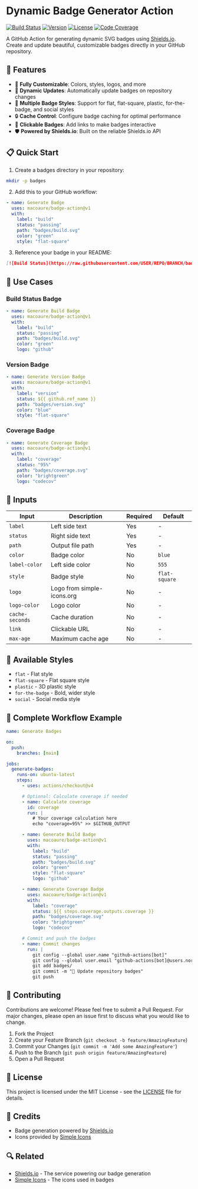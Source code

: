 # Dynamic Badge Generator Action

[![Build Status](https://raw.githubusercontent.com/macoaure/badge-action/main/badges/build.svg)](https://github.com/macoaure/badge-action/actions)
[![Version](https://raw.githubusercontent.com/macoaure/badge-action/main/badges/version.svg)](https://github.com/macoaure/badge-action/releases)
[![License](https://raw.githubusercontent.com/macoaure/badge-action/main/badges/license.svg)](LICENSE)
[![Code Coverage](https://raw.githubusercontent.com/macoaure/badge-action/main/badges/coverage.svg)](https://github.com/macoaure/badge-action)

A GitHub Action for generating dynamic SVG badges using [Shields.io](https://shields.io). Create and update beautiful, customizable badges directly in your GitHub repository.

## 🌟 Features

- 🎨 **Fully Customizable**: Colors, styles, logos, and more
- 🔄 **Dynamic Updates**: Automatically update badges on repository changes
- 🎯 **Multiple Badge Styles**: Support for flat, flat-square, plastic, for-the-badge, and social styles
- 🔒 **Cache Control**: Configure badge caching for optimal performance
- 🔗 **Clickable Badges**: Add links to make badges interactive
- 🛡️ **Powered by Shields.io**: Built on the reliable Shields.io API

## 📋 Quick Start

1. Create a badges directory in your repository:
```bash
mkdir -p badges
```

2. Add this to your GitHub workflow:
```yaml
- name: Generate Badge
  uses: macoaure/badge-action@v1
  with:
    label: "build"
    status: "passing"
    path: "badges/build.svg"
    color: "green"
    style: "flat-square"
```

3. Reference your badge in your README:
```markdown
[![Build Status](https://raw.githubusercontent.com/USER/REPO/BRANCH/badges/build.svg)](https://github.com/USER/REPO/actions)
```

## 🎯 Use Cases

### Build Status Badge
```yaml
- name: Generate Build Badge
  uses: macoaure/badge-action@v1
  with:
    label: "build"
    status: "passing"
    path: "badges/build.svg"
    color: "green"
    logo: "github"
```

### Version Badge
```yaml
- name: Generate Version Badge
  uses: macoaure/badge-action@v1
  with:
    label: "version"
    status: ${{ github.ref_name }}
    path: "badges/version.svg"
    color: "blue"
    style: "flat-square"
```

### Coverage Badge
```yaml
- name: Generate Coverage Badge
  uses: macoaure/badge-action@v1
  with:
    label: "coverage"
    status: "95%"
    path: "badges/coverage.svg"
    color: "brightgreen"
    logo: "codecov"
```

## 📝 Inputs

| Input | Description | Required | Default |
|-------|-------------|----------|---------|
| `label` | Left side text | Yes | - |
| `status` | Right side text | Yes | - |
| `path` | Output file path | Yes | - |
| `color` | Badge color | No | `blue` |
| `label-color` | Left side color | No | `555` |
| `style` | Badge style | No | `flat-square` |
| `logo` | Logo from simple-icons.org | No | - |
| `logo-color` | Logo color | No | - |
| `cache-seconds` | Cache duration | No | - |
| `link` | Clickable URL | No | - |
| `max-age` | Maximum cache age | No | - |

## 🎨 Available Styles

- `flat` - Flat style
- `flat-square` - Flat square style
- `plastic` - 3D plastic style
- `for-the-badge` - Bold, wider style
- `social` - Social media style

## 🔄 Complete Workflow Example

```yaml
name: Generate Badges

on:
  push:
    branches: [main]

jobs:
  generate-badges:
    runs-on: ubuntu-latest
    steps:
      - uses: actions/checkout@v4

      # Optional: Calculate coverage if needed
      - name: Calculate coverage
        id: coverage
        run: |
          # Your coverage calculation here
          echo "coverage=95%" >> $GITHUB_OUTPUT

      - name: Generate Build Badge
        uses: macoaure/badge-action@v1
        with:
          label: "build"
          status: "passing"
          path: "badges/build.svg"
          color: "green"
          style: "flat-square"
          logo: "github"

      - name: Generate Coverage Badge
        uses: macoaure/badge-action@v1
        with:
          label: "coverage"
          status: ${{ steps.coverage.outputs.coverage }}
          path: "badges/coverage.svg"
          color: "brightgreen"
          logo: "codecov"

      # Commit and push the badges
      - name: Commit changes
        run: |
          git config --global user.name "github-actions[bot]"
          git config --global user.email "github-actions[bot]@users.noreply.github.com"
          git add badges/
          git commit -m "🔄 Update repository badges"
          git push
```

## 🤝 Contributing

Contributions are welcome! Please feel free to submit a Pull Request. For major changes, please open an issue first to discuss what you would like to change.

1. Fork the Project
2. Create your Feature Branch (`git checkout -b feature/AmazingFeature`)
3. Commit your Changes (`git commit -m 'Add some AmazingFeature'`)
4. Push to the Branch (`git push origin feature/AmazingFeature`)
5. Open a Pull Request

## 📜 License

This project is licensed under the MIT License - see the [LICENSE](LICENSE) file for details.

## 🙏 Credits

- Badge generation powered by [Shields.io](https://shields.io)
- Icons provided by [Simple Icons](https://simpleicons.org)

## 🔍 Related

- [Shields.io](https://shields.io) - The service powering our badge generation
- [Simple Icons](https://simpleicons.org) - The icons used in badges
